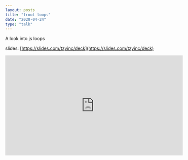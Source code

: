 ```yaml
---
layout: posts
title: "froot loops"
date: "2020-04-24"
type: "talk"
---
```


A look into js loops

slides: [https://slides.com/tzyinc/deck](https://slides.com/tzyinc/deck)

<iframe width="560" height="315" src="https://www.youtube.com/embed/UxkI6dF06R8" frameborder="0" allow="accelerometer; autoplay; clipboard-write; encrypted-media; gyroscope; picture-in-picture" allowfullscreen></iframe>